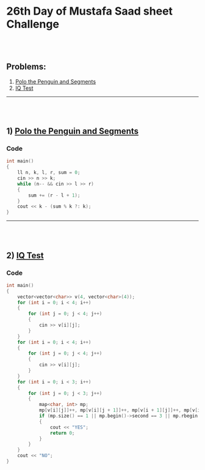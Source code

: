 # 26th Day of Mustafa Saad sheet Challenge

<br><br>

## Problems:

1. [Polo the Penguin and Segments](http://codeforces.com/contest/289/problem/A)
2. [IQ Test](http://codeforces.com/contest/287/problem/A)

<hr>

<br><br>

## 1) [Polo the Penguin and Segments](http://codeforces.com/contest/289/problem/A)

### Code

```cpp
int main()
{
    ll n, k, l, r, sum = 0;
    cin >> n >> k;
    while (n-- && cin >> l >> r)
    {
        sum += (r - l + 1);
    }
    cout << k - (sum % k ?: k);
}
```

<hr>

<br><br>

## 2) [IQ Test](http://codeforces.com/contest/287/problem/A)




### Code

```cpp
int main()
{
    vector<vector<char>> v(4, vector<char>(4));
    for (int i = 0; i < 4; i++)
    {
        for (int j = 0; j < 4; j++)
        {
            cin >> v[i][j];
        }
    }
    for (int i = 0; i < 4; i++)
    {
        for (int j = 0; j < 4; j++)
        {
            cin >> v[i][j];
        }
    }
    for (int i = 0; i < 3; i++)
    {
        for (int j = 0; j < 3; j++)
        {
            map<char, int> mp;
            mp[v[i][j]]++, mp[v[i][j + 1]]++, mp[v[i + 1][j]]++, mp[v[i + 1][j + 1]]++;
            if (mp.size() == 1 || mp.begin()->second == 3 || mp.rbegin()->second == 3)
            {
                cout << "YES";
                return 0;
            }
        }
    }
    cout << "NO";
}
```